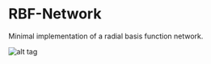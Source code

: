 # RBF-Network
Minimal implementation of a radial basis function network.

![alt tag](https://github.com/oarriaga/RBF-Network/blob/master/result.png)

